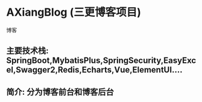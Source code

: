 # AXiangBlog (三更博客项目)
博客
## 主要技术栈: SpringBoot,MybatisPlus,SpringSecurity,EasyExcel,Swagger2,Redis,Echarts,Vue,ElementUI....
## 简介: 分为博客前台和博客后台
